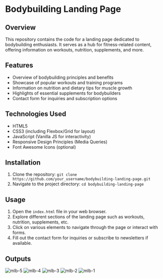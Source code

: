 # Bodybuilding Landing Page

## Overview
This repository contains the code for a landing page dedicated to bodybuilding enthusiasts. It serves as a hub for fitness-related content, offering information on workouts, nutrition, supplements, and more.

## Features
- Overview of bodybuilding principles and benefits
- Showcase of popular workouts and training programs
- Information on nutrition and dietary tips for muscle growth
- Highlights of essential supplements for bodybuilders
- Contact form for inquiries and subscription options

## Technologies Used
- HTML5
- CSS3 (including Flexbox/Grid for layout)
- JavaScript (Vanilla JS for interactivity)
- Responsive Design Principles (Media Queries)
- Font Awesome Icons (optional)

## Installation
1. Clone the repository: `git clone https://github.com/your_username/bodybuilding-landing-page.git`
2. Navigate to the project directory: `cd bodybuilding-landing-page`

## Usage
1. Open the `index.html` file in your web browser.
2. Explore different sections of the landing page such as workouts, nutrition, supplements, etc.
3. Click on various elements to navigate through the page or interact with forms.
4. Fill out the contact form for inquiries or subscribe to newsletters if available.

## Outputs
![mlb-5](https://github.com/ManishGupta03/BodyBuilding-Landing-Page/assets/117648576/83b064d1-440f-45cf-8db8-88683f1e32fd)
![mlb-4](https://github.com/ManishGupta03/BodyBuilding-Landing-Page/assets/117648576/0220d132-e88a-4d17-800d-9a0f26f61fad)
![mlb-3](https://github.com/ManishGupta03/BodyBuilding-Landing-Page/assets/117648576/684f4149-3d7d-48d6-aea2-77ecdcdfe57a)
![mlb-2](https://github.com/ManishGupta03/BodyBuilding-Landing-Page/assets/117648576/904a161f-a826-4ddd-bb38-44bf9fce16da)
![mlb-1](https://github.com/ManishGupta03/BodyBuilding-Landing-Page/assets/117648576/66b5e821-c291-4328-97bf-29224361b8c0)
